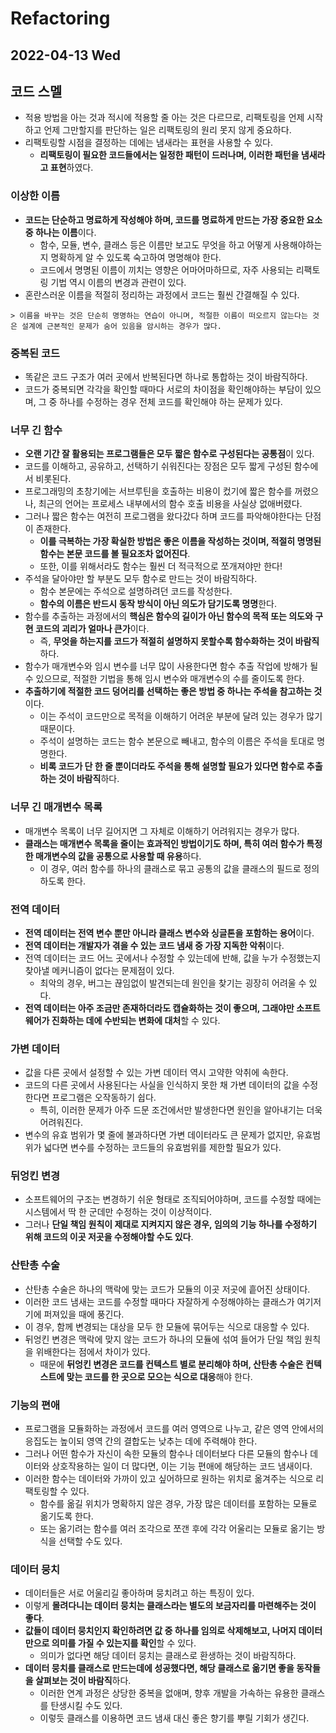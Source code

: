 # Refactoring
## 2022-04-13 Wed

## 코드 스멜
* 적용 방법을 아는 것과 적시에 적용할 줄 아는 것은 다르므로, 리팩토링을 언제 시작하고 언제 그만할지를 판단하는 일은 리팩토링의 원리 못지 않게 중요하다.
* 리팩토링할 시점을 결정하는 데에는 냄새라는 표현을 사용할 수 있다.
  * **리팩토링이 필요한 코드들에서는 일정한 패턴이 드러나며, 이러한 패턴을 냄새라고 표현**하였다.

### 이상한 이름
* **코드는 단순하고 명료하게 작성해야 하며, 코드를 명료하게 만드는 가장 중요한 요소 중 하나는 이름**이다.
  * 함수, 모듈, 변수, 클래스 등은 이름만 보고도 무엇을 하고 어떻게 사용해야하는지 명확하게 알 수 있도록 숙고하여 명명해야 한다.
  * 코드에서 명명된 이름이 끼치는 영향은 어마어마하므로, 자주 사용되는 리팩토링 기법 역시 이름의 변경과 관련이 있다.
* 혼란스러운 이름을 적절히 정리하는 과정에서 코드는 훨씬 간결해질 수 있다.
```
> 이름을 바꾸는 것은 단순히 명명하는 연습이 아니며, 적절한 이름이 떠오르지 않는다는 것은 설계에 근본적인 문제가 숨어 있음을 암시하는 경우가 많다.
```

### 중복된 코드
* 똑같은 코드 구조가 여러 곳에서 반복된다면 하나로 통합하는 것이 바람직하다.
* 코드가 중복되면 각각을 확인할 때마다 서로의 차이점을 확인해야하는 부담이 있으며, 그 중 하나를 수정하는 경우 전체 코드를 확인해야 하는 문제가 있다.

### 너무 긴 함수
* **오랜 기간 잘 활용되는 프로그램들은 모두 짧은 함수로 구성된다는 공통점**이 있다.
* 코드를 이해하고, 공유하고, 선택하기 쉬워진다는 장점은 모두 짧게 구성된 함수에서 비롯된다.
* 프로그래밍의 초창기에는 서브루틴을 호출하는 비용이 컸기에 짧은 함수를 꺼렸으나, 최근의 언어는 프로세스 내부에서의 함수 호출 비용을 사실상 없애버렸다.
* 그러나 짧은 함수는 여전히 프로그램을 왔다갔다 하며 코드를 파악해야한다는 단점이 존재한다.
  * **이를 극복하는 가장 확실한 방법은 좋은 이름을 작성하는 것이며, 적절히 명명된 함수는 본문 코드를 볼 필요조차 없어진다**.
  * 또한, 이를 위해서라도 함수는 훨씬 더 적극적으로 쪼개져야만 한다!
* 주석을 달아야만 할 부분도 모두 함수로 만드는 것이 바람직하다.
  * 함수 본문에는 주석으로 설명하려던 코드를 작성한다.
  * **함수의 이름은 반드시 동작 방식이 아닌 의도가 담기도록 명명**한다.
* 함수를 추출하는 과정에서의 **핵심은 함수의 길이가 아닌 함수의 목적 또는 의도와 구현 코드의 괴리가 얼마나 큰가**이다.
  * 즉, **무엇을 하는지를 코드가 적절히 설명하지 못할수록 함수화하는 것이 바람직**하다.
* 함수가 매개변수와 임시 변수를 너무 많이 사용한다면 함수 추출 작업에 방해가 될 수 있으므로, 적절한 기법을 통해 임시 변수와 매개변수의 수를 줄이도록 한다.
* **추출하기에 적절한 코드 덩어리를 선택하는 좋은 방법 중 하나는 주석을 참고하는 것**이다.
  * 이는 주석이 코드만으로 목적을 이해하기 어려운 부분에 달려 있는 경우가 많기 때문이다.
  * 주석이 설명하는 코드는 함수 본문으로 빼내고, 함수의 이름은 주석을 토대로 명명한다.
  * **비록 코드가 단 한 줄 뿐이더라도 주석을 통해 설명할 필요가 있다면 함수로 추출하는 것이 바람직**하다.

### 너무 긴 매개변수 목록
* 매개변수 목록이 너무 길어지면 그 자체로 이해하기 어려워지는 경우가 많다.
* **클래스는 매개변수 목록을 줄이는 효과적인 방법이기도 하며, 특히 여러 함수가 특정한 매개변수의 값을 공통으로 사용할 때 유용**하다.
  * 이 경우, 여러 함수를 하나의 클래스로 묶고 공통의 값을 클래스의 필드로 정의하도록 한다.

### 전역 데이터
* **전역 데이터는 전역 변수 뿐만 아니라 클래스 변수와 싱글톤을 포함하는 용어**이다.
* **전역 데이터는 개발자가 겪을 수 있는 코드 냄새 중 가장 지독한 악취**이다.
* 전역 데이터는 코드 어느 곳에서나 수정할 수 있는데에 반해, 값을 누가 수정했는지 찾아낼 메커니즘이 없다는 문제점이 있다.
  * 최악의 경우, 버그는 끊임없이 발견되는데 원인을 찾기는 굉장히 어려울 수 있다.
* **전역 데이터는 아주 조금만 존재하더라도 캡슐화하는 것이 좋으며, 그래야만 소프트웨어가 진화하는 데에 수반되는 변화에 대처**할 수 있다.

### 가변 데이터
* 값을 다른 곳에서 설정할 수 있는 가변 데이터 역시 고약한 악취에 속한다.
* 코드의 다른 곳에서 사용된다는 사실을 인식하지 못한 채 가변 데이터의 값을 수정한다면 프로그램은 오작동하기 쉽다.
  * 특히, 이러한 문제가 아주 드문 조건에서만 발생한다면 원인을 알아내기는 더욱 어려워진다.
* 변수의 유효 범위가 몇 줄에 불과하다면 가변 데이터라도 큰 문제가 없지만, 유효범위가 넓다면 변수를 수정하는 코드들의 유효범위를 제한할 필요가 있다.

### 뒤엉킨 변경
* 소프트웨어의 구조는 변경하기 쉬운 형태로 조직되어야하며, 코드를 수정할 때에는 시스템에서 딱 한 군데만 수정하는 것이 이상적이다.
* 그러나 **단일 책임 원칙이 제대로 지켜지지 않은 경우, 임의의 기능 하나를 수정하기 위해 코드의 이곳 저곳을 수정해야할 수도 있다**.

### 산탄총 수술
* 산탄총 수술은 하나의 맥락에 맞는 코드가 모듈의 이곳 저곳에 흩어진 상태이다.
* 이러한 코드 냄새는 코드를 수정할 때마다 자잘하게 수정해야하는 클래스가 여기저기에 퍼져있을 때에 풍긴다.
* 이 경우, 함께 변경되는 대상을 모두 한 모듈에 묶어두는 식으로 대응할 수 있다.
* 뒤엉킨 변경은 맥락에 맞지 않는 코드가 하나의 모듈에 섞여 들어가 단일 책임 원칙을 위배한다는 점에서 차이가 있다.
  * 때문에 **뒤엉킨 변경은 코드를 컨텍스트 별로 분리해야 하며, 산탄총 수술은 컨텍스트에 맞는 코드를 한 곳으로 모으는 식으로 대응**해야 한다.

### 기능의 편애
* 프로그램을 모듈화하는 과정에서 코드를 여러 영역으로 나누고, 같은 영역 안에서의 응집도는 높이되 영역 간의 결합도는 낮추는 데에 주력해야 한다.
* 그러나 어떤 함수가 자신이 속한 모듈의 함수나 데이터보다 다른 모듈의 함수나 데이터와 상호작용하는 일이 더 많다면, 이는 기능 편애에 해당하는 코드 냄새이다.
* 이러한 함수는 데이터와 가까이 있고 싶어하므로 원하는 위치로 옮겨주는 식으로 리팩토링할 수 있다.
  * 함수를 옮길 위치가 명확하지 않은 경우, 가장 많은 데이터를 포함하는 모듈로 옮기도록 한다.
  * 또는 옮기려는 함수를 여러 조각으로 쪼갠 후에 각각 어울리는 모듈로 옮기는 방식을 선택할 수도 있다.

### 데이터 뭉치
* 데이터들은 서로 어울리길 좋아하며 뭉치려고 하는 특징이 있다.
* 이렇게 **몰려다니는 데이터 뭉치는 클래스라는 별도의 보금자리를 마련해주는 것이 좋다**.
* **값들이 데이터 뭉치인지 확인하려면 값 중 하나를 임의로 삭제해보고, 나머지 데이터만으로 의미를 가질 수 있는지를 확인**할 수 있다.
  * 의미가 없다면 해당 데이터 뭉치는 클래스로 환생하는 것이 바람직하다.
* **데이터 뭉치를 클래스로 만드는데에 성공했다면, 해당 클래스로 옮기면 좋을 동작들을 살펴보는 것이 바람직**하다.
  * 이러한 연계 과정은 상당한 중복을 없애며, 향후 개발을 가속하는 유용한 클래스를 탄생시킬 수도 있다.
  * 이렇듯 클래스를 이용하면 코드 냄새 대신 좋은 향기를 뿌릴 기회가 생긴다.